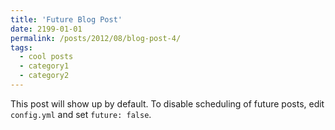```yaml
---
title: 'Future Blog Post'
date: 2199-01-01
permalink: /posts/2012/08/blog-post-4/
tags:
  - cool posts
  - category1
  - category2
---
```


This post will show up by default. To disable scheduling of future posts, edit `config.yml` and set `future: false`. 
<!--stackedit_data:
eyJoaXN0b3J5IjpbLTE4MDY1MTc3NTRdfQ==
-->